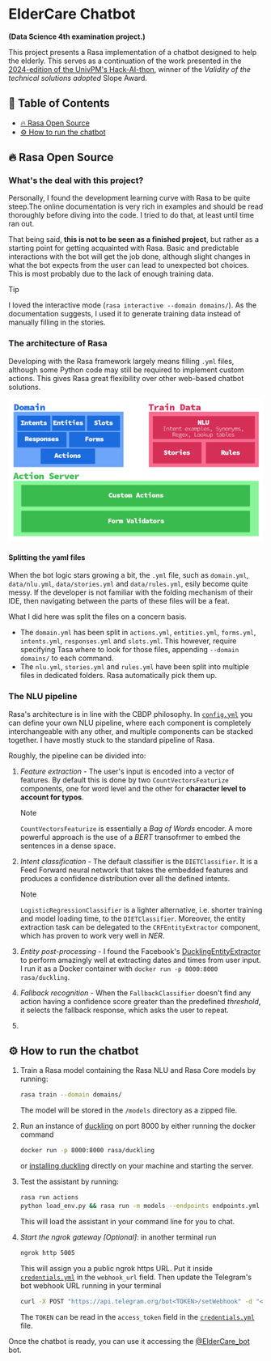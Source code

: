 # ElderCare Chatbot
**(Data Science 4th examination project.)**

This project presents a Rasa implementation of a chatbot designed to help the elderly. This serves as a continuation of the work presented in the [2024-edition of the UnivPM's Hack-AI-thon](https://events.dii.univpm.it/Hack-AI-thon/), winner of the *Validity of the technical solutions adopted* Slope Award.

## 📖 Table of Contents
* [🔥 Rasa Open Source](#1)
* [⚙️ How to run the chatbot](#2)

<a id="1"></a>
## 🔥 Rasa Open Source

### What's the deal with this project?
Personally, I found the development learning curve with Rasa to be quite steep.The online documentation is very rich in examples and should be read thoroughly before diving into the code. I tried to do that, at least until time ran out.

That being said, **this is not to be seen as a finished project**, but rather as a starting point for getting acquainted with Rasa. Basic and predictable interactions with the bot will get the job done, although slight changes in what the bot expects from the user can lead to unexpected bot choices. This is most probably due to the lack of enough training data.

>[!TIP]
> I loved the interactive mode (`rasa interactive --domain domains/`). As the documentation suggests, I used it to generate training data instead of manually filling in the stories.

### The architecture of Rasa
Developing with the Rasa framework largely means filling `.yml` files, although some Python code may still be required to implement custom actions. This gives Rasa great flexibility over other web-based chatbot solutions.

<!-- 2 server, files split -->
<p align="center">
    <img width="600rem" src="img/rasa_arch.png"></img>
</p>

#### Splitting the yaml files
When the bot logic stars growing a bit, the `.yml` file, such as `domain.yml`, `data/nlu.yml`, `data/stories.yml` and `data/rules.yml`, esily become quite messy. If the developer is not familiar with the folding mechanism of their IDE, then navigating between the parts of these files will be a feat.

What I did here was split the files on a concern basis.
- The `domain.yml` has been split in `actions.yml`, `entities.yml`, `forms.yml`, `intents.yml`, `responses.yml` and `slots.yml`. This however, require specifying Tasa where to look for those files, appending `--domain domains/` to each command.
- The `nlu.yml`, `stories.yml` and `rules.yml` have been split into multiple files in dedicated folders. Rasa automatically pick them up.

### The NLU pipeline
Rasa's architecture is in line with the CBDP philosophy. In [`config.yml`](config.yml) you can define your own NLU pipeline, where each component is completely interchangeable with any other, and multiple components can be stacked together. I have mostly stuck to the standard pipeline of Rasa.

Roughly, the pipeline can be divided into:
1. *Feature extraction* - The user's input is encoded into a vector of features. By default this is done by two `CountVectorsFeaturize` components, one for word level and the other for **character level to account for typos**. 
    >[!NOTE]
    > `CountVectorsFeaturize`  is essentially a *Bag of Words* encoder. A more powerful approach is the use of a *BERT* transofrmer to embed the sentences in a dense space.

2. *Intent classification* - The default classifier is the `DIETClassifier`. It is a Feed Forward neural network that takes the embedded features and produces a confidence distribution over all the defined intents.
    >[!NOTE]
    > `LogisticRegressionClassifier` is a lighter alternative, i.e. shorter training and model loading time, to the `DIETClassifier`. Moreover, the entity extraction task can be delegated to the `CRFEntityExtractor` component, which has proven to work very well in *NER*.

3. *Entity post-processing* - I found the Facebook's [DucklingEntityExtractor](https://github.com/facebook/duckling) to perform amazingly well at extracting dates and times from user input. I run it as a Docker container with `docker run -p 8000:8000 rasa/duckling`.
   
4. *Fallback recognition* - When the `FallbackClassifier` doesn't find any action having a confidence score greater than the predefined *threshold*, it selects the fallback response, which asks the user to repeat.
5. 

<a id="2"></a>
## ⚙️ How to run the chatbot

1. Train a Rasa model containing the Rasa NLU and Rasa Core models by running:
    ```bash
    rasa train --domain domains/
    ```
    The model will be stored in the `/models` directory as a zipped file.

1. Run an instance of [duckling](https://rasa.com/docs/rasa/nlu/components/#ducklingentityextractor)
   on port 8000 by either running the docker command
    ```bash
    docker run -p 8000:8000 rasa/duckling
    ```
   or [installing duckling](https://github.com/facebook/duckling#requirements) directly on your machine and starting the server.

1. Test the assistant by running:
    ```bash
    rasa run actions
    python load_env.py && rasa run -m models --endpoints endpoints.yml
    ```
    This will load the assistant in your command line for you to chat.

1. *Start the ngrok gateway [Optional]*: in another terminal run
    ```bash
    ngrok http 5005 
    ```
    This will assign you a public ngrok https URL. Put it inside [`credentials.yml`](credentials.yml) in the `webhook_url` field. Then update the Telegram's bot webhook URL running in your terminal
    ```bash
    curl -X POST "https://api.telegram.org/bot<TOKEN>/setWebhook" -d "<YOUR_NGROK_URL>"
    ```
    The `TOKEN` can be read in the `access_token` field in the [`credentials.yml`](credentials.yml) file.

Once the chatbot is ready, you can use it accessing the [@ElderCare_bot](https://web.telegram.org/k/#@ElderCare_bot) bot.
